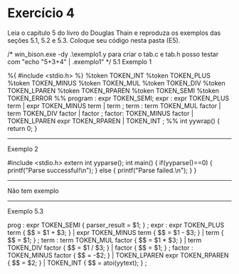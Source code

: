 # Exercício 4

Leia o capítulo 5 do livro do Douglas Thain e reproduza os exemplos das seções 5.1, 5.2 e 5.3.
Coloque seu código nesta pasta (E5).

/* win_bison.exe -dy .\exemplo1.y 
para criar o tab.c e tab.h
posso testar com "echo "5+3+4" | .exemplo1" */
5.1
Exemplo 1

%{
#include <stdio.h>
%}
%token TOKEN_INT
%token TOKEN_PLUS
%token TOKEN_MINUS
%token TOKEN_MUL
%token TOKEN_DIV
%token TOKEN_LPAREN
%token TOKEN_RPAREN
%token TOKEN_SEMI
%token TOKEN_ERROR
%%
program : expr TOKEN_SEMI;
expr : expr TOKEN_PLUS term
| expr TOKEN_MINUS term
| term
;
term : term TOKEN_MUL factor
| term TOKEN_DIV factor
| factor
;
factor: TOKEN_MINUS factor
| TOKEN_LPAREN expr TOKEN_RPAREN
| TOKEN_INT
;
%%
int yywrap() { return 0; }

_________________________________

Exemplo 2

#include <stdio.h>
extern int yyparse();
int main()
{
if(yyparse()==0) {
printf("Parse successful!\n");
} else {
printf("Parse failed.\n");
}
}

_________________________________
Não tem exemplo
_________________________________
Exemplo 5.3

prog : expr TOKEN_SEMI { parser_result = $1; }
;
expr : expr TOKEN_PLUS term { $$ = $1 + $3; }
| expr TOKEN_MINUS term { $$ = $1 - $3; }
| term { $$ = $1; }
;
term : term TOKEN_MUL factor { $$ = $1 * $3; }
| term TOKEN_DIV factor { $$ = $1 / $3; }
| factor { $$ = $1; }
;
factor
: TOKEN_MINUS factor { $$ = -$2; }
| TOKEN_LPAREN expr TOKEN_RPAREN { $$ = $2; }
| TOKEN_INT { $$ = atoi(yytext); }
;